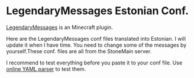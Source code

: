 # LegendaryMessages Estonian Conf.
[LegendaryMessages](http://dev.bukkit.org/bukkit-plugins/joinmessages/) is an Minecraft plugin.

Here are the LegendaryMessages conf files translated into Estonian.
I will update it when I have time.
You need to change some of the messages by yourself.These conf. files are all from the StoneMain server.

I recommend to test everything before you paste it to your conf file.
Use [online YAML parser](http://yaml-online-parser.appspot.com/) to test them.
